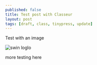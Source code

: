 ```yaml
---
published: false
title: Test post with Classeur
layout: post
tags: [draft, class, tinypress, update]
---
```

Test with an image

![swin loglo](https://i.imgur.com/nb3Y71Q.png)

more testing here